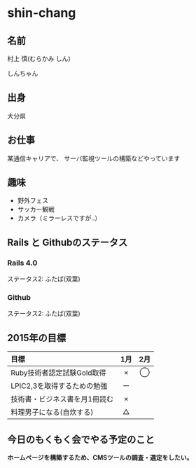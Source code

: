 # shin-chang

## 名前
村上 慎(むらかみ しん)

しんちゃん

## 出身
大分県

## お仕事
某通信キャリアで、
サーバ監視ツールの構築などやっています

## 趣味

- 野外フェス
- サッカー観戦
- カメラ（ミラーレスですが‥）

## Rails と Githubのステータス
### Rails 4.0
ステータス2: ふたば(双葉)

### Github
ステータス2: ふたば(双葉)

## 2015年の目標

|目標|1月|2月|
|:---|:-:|:-:|
|Ruby技術者認定試験Gold取得|×|◯|
|LPIC2,3を取得するための勉強|ー||
|技術書・ビジネス書を月1冊読む|×||
|料理男子になる(自炊する)|△||


## 今日のもくもく会でやる予定のこと

**ホームページを構築するため、CMSツールの調査・選定をしたい。**